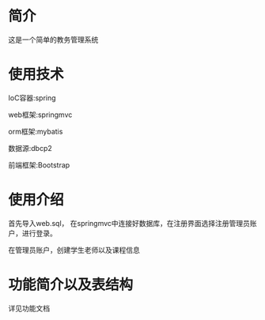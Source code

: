 # 简介
这是一个简单的教务管理系统

# 使用技术
IoC容器:spring

web框架:springmvc

orm框架:mybatis

数据源:dbcp2

前端框架:Bootstrap

# 使用介绍
首先导入web.sql， 在springmvc中连接好数据库，在注册界面选择注册管理员账户，进行登录。

在管理员账户，创建学生老师以及课程信息

# 功能简介以及表结构
详见功能文档
